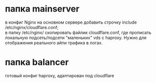 # папка mainserver    
в конфиг Nginx на основном сервере добавить строчку  include /etc/nginx/cloudflare.conf;    
в папку /etc/nginx/ скопировать файлик cloudflare.conf, где прописать локальную подсеть/подсети "маленьких" vds с haproxy. Нужно для отображения реального айпи трафика в логах.
# папка balancer    
готовый конфиг haproxy, адаптирован под cloudflare
